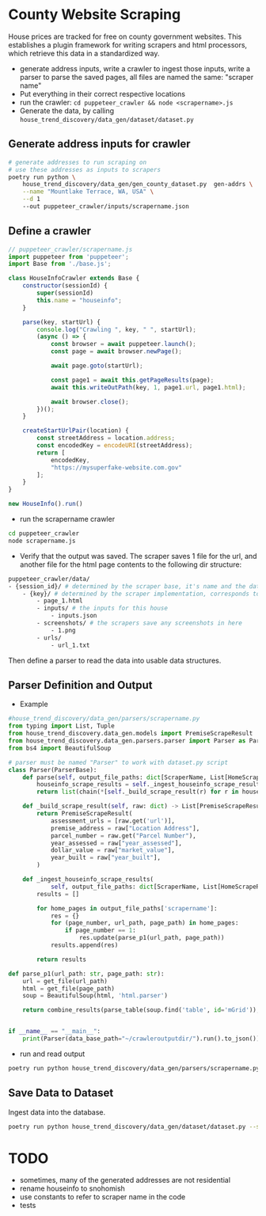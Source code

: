 # County Website Scraping

House prices are tracked for free on county government websites. This establishes a plugin framework for writing scrapers
and html processors, which retrieve this data in a standardized way.

- generate address inputs, write a crawler to ingest those inputs, write a parser to parse the saved pages, all files are named the same: "scraper name"
- Put everything in their correct respective locations
- run the crawler: `cd puppeteer_crawler && node <scrapername>.js`
- Generate the data, by calling `house_trend_discovery/data_gen/dataset/dataset.py`

## Generate address inputs for crawler
```sh
# generate addresses to run scraping on
# use these addresses as inputs to scrapers
poetry run python \
    house_trend_discovery/data_gen/gen_county_dataset.py  gen-addrs \
    --name "Mountlake Terrace, WA, USA" \
    --d 1
    --out puppeteer_crawler/inputs/scrapername.json
```

## Define a crawler
```js
// puppeteer_crawler/scrapername.js
import puppeteer from 'puppeteer';
import Base from './base.js';

class HouseInfoCrawler extends Base {
    constructor(sessionId) {
        super(sessionId)
        this.name = "houseinfo";
    }

    parse(key, startUrl) {
        console.log("Crawling ", key, " ", startUrl);
        (async () => {
            const browser = await puppeteer.launch();
            const page = await browser.newPage();

            await page.goto(startUrl);

            const page1 = await this.getPageResults(page);
            await this.writeOutPath(key, 1, page1.url, page1.html);

            await browser.close();
        })();
    }

    createStartUrlPair(location) {
        const streetAddress = location.address;
        const encodedKey = encodeURI(streetAddress);
        return [
            encodedKey,
            "https://mysuperfake-website.com.gov"
        ];
    }
}

new HouseInfo().run()
```

- run the scrapername crawler
```sh
cd puppeteer_crawler
node scrapername.js
```

- Verify that the output was saved. The scraper saves 1 file for the url, and another file for the html page contents to the following dir structure:
```sh
puppeteer_crawler/data/
- {session_id}/ # determined by the scraper base, it's name and the date, scrapername-12347879
    - {key}/ # determined by the scraper implementation, corresponds to an individual house, encodedKey
        - page_1.html
        - inputs/ # the inputs for this house
            - inputs.json
        - screenshots/ # the scrapers save any screenshots in here
            - 1.png
        - urls/
            - url_1.txt
```

Then define a parser to read the data into usable data structures.

## Parser Definition and Output

- Example
```python
#house_trend_discovery/data_gen/parsers/scrapername.py
from typing import List, Tuple
from house_trend_discovery.data_gen.models import PremiseScrapeResult
from house_trend_discovery.data_gen.parsers.parser import Parser as ParserBase, ScraperName, HomeScrapeResults
from bs4 import BeautifulSoup

# parser must be named "Parser" to work with dataset.py script
class Parser(ParserBase):
    def parse(self, output_file_paths: dict[ScraperName, List[HomeScrapeResults]]) -> List[PremiseScrapeResult]:
        houseinfo_scrape_results = self._ingest_houseinfo_scrape_results(output_file_paths)
        return list(chain(*[self._build_scrape_result(r) for r in houseinfo_scrape_results]))

    def _build_scrape_result(self, raw: dict) -> List[PremiseScrapeResult]:
        return PremiseScrapeResult(
            assessment_urls = [raw.get('url')],
            premise_address = raw["Location Address"],
            parcel_number = raw.get("Parcel Number"),
            year_assessed = raw["year_assessed"],
            dollar_value = raw["market_value"],
            year_built = raw["year_built"],
        )

    def _ingest_houseinfo_scrape_results(
            self, output_file_paths: dict[ScraperName, List[HomeScrapeResults]]) -> List[dict]:
        results = []

        for home_pages in output_file_paths['scrapername']:
            res = {}
            for (page_number, url_path, page_path) in home_pages:
                if page_number == 1:
                    res.update(parse_p1(url_path, page_path))
            results.append(res)

        return results

def parse_p1(url_path: str, page_path: str):
    url = get_file(url_path)
    html = get_file(page_path)
    soup = BeautifulSoup(html, 'html.parser')

    return combine_results(parse_table(soup.find('table', id='mGrid')), {'url':url})


if __name__ == "__main__":
    print(Parser(data_base_path="~/crawleroutputdir/").run().to_json())
```

- run and read output
```sh
poetry run python house_trend_discovery/data_gen/parsers/scrapername.py | jq
```

## Save Data to Dataset

Ingest data into the database.
```sh
poetry run python house_trend_discovery/data_gen/dataset/dataset.py --scraper_name scrapername
```

# TODO

- sometimes, many of the generated addresses are not residential
- rename houseinfo to snohomish
- use constants to refer to scraper name in the code
- tests
